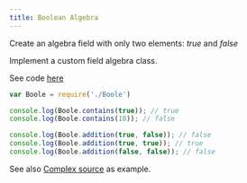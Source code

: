 ```yaml
---
title: Boolean Algebra
---
```


Create an algebra field with only two elements: *true* and *false*


Implement a custom field algebra class.

See code [here](https://github.com/fibo/algebra/blob/master/test/examples/Boole.js)

```js
var Boole = require('./Boole')

console.log(Boole.contains(true)); // true
console.log(Boole.contains(10)); // false

console.log(Boole.addition(true, false)); // false
console.log(Boole.addition(true, true)); // true
console.log(Boole.addition(false, false)); // false
```

See also [Complex source](https://github.com/fibo/algebra/blob/master/src/Complex.js) as example.

